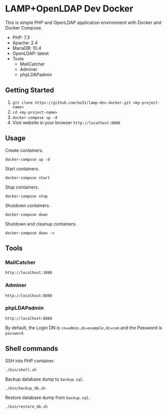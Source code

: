 # LAMP+OpenLDAP Dev Docker

This is simple PHP and OpenLDAP application environment with Docker and Docker Compose.

- PHP: 7.3
- Apache: 2.4
- MariaDB: 10.4
- OpenLDAP: latest
- Tools
  - MailCatcher
  - Adminer
  - phpLDAPadmin

## Getting Started

1. `git clone https://github.com/ko31/lamp-dev-docker.git <my-project-name>`
1. `cd <my-project-name>`
1. `docker-compose up -d`
1. Visit website in your browser `http://localhost:8000`

## Usage

Create containers.

`docker-compose up -d`

Start containers.

`docker-compose start`

Stop containers.

`docker-compose stop`

Shutdown containers.

`docker-compose down`

Shutdown and cleanup containers.

`docker-compose down -v`

## Tools

### MailCatcher

`http://localhost:1080`

### Adminer

`http://localhost:8080`

### phpLDAPadmin

`http://localhost:8888`

By default, the Login DN is `cn=admin,dc=example,dc=com` and the Password is `password`.

## Shell commands

SSH into PHP container.

`./bin/shell.sh`

Backup database dump to `backup.sql`.

`./bin/backup_db.sh`

Restore database dump from `backup.sql`.

`./bin/restore_db.sh`
